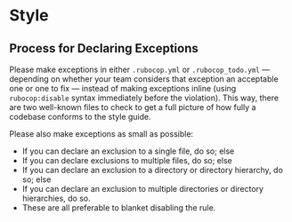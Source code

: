 # Style

## Process for Declaring Exceptions

Please make exceptions in either `.rubocop.yml` or `.rubocop_todo.yml` — depending on whether your team considers that exception an acceptable one or one to fix — instead of making exceptions inline (using `rubocop:disable` syntax immediately before the violation). This way, there are two well-known files to check to get a full picture of how fully a codebase conforms to the style guide.

Please also make exceptions as small as possible:

* If you can declare an exclusion to a single file, do so; else
* If you can declare exclusions to multiple files, do so; else
* If you can declare an exclusion to a directory or directory hierarchy, do so; else
* If you can declare an exclusion to multiple directories or directory hierarchies, do so.
* These are all preferable to blanket disabling the rule.

